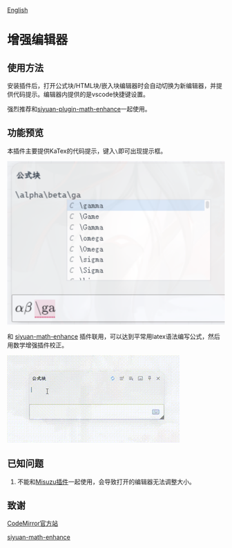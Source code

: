[English](https://github.com/WingDr/siyuan-plugin-sidebar-memo/blob/main/README.md)

# 增强编辑器

## 使用方法

安装插件后，打开公式块/HTML块/嵌入块编辑器时会自动切换为新编辑器，并提供代码提示。编辑器内提供的是vscode快捷键设置。

强烈推荐和[siyuan-plugin-math-enhance](https://github.com/zxhd863943427/siyuan-plugin-math-enhance)一起使用。

## 功能预览

本插件主要提供KaTex的代码提示，键入`\`即可出现提示框。

![preview](./assets/preview.png)

和 [siyuan-math-enhance](https://github.com/zxhd863943427/siyuan-math-enhance) 插件联用，可以达到平常用latex语法编写公式，然后用数学增强插件校正。

![gif](./assets/view.gif)

## 已知问题

1. 不能和[Misuzu插件](https://github.com/Misuzu2027/syplugin-misuzu-custom)一起使用，会导致打开的编辑器无法调整大小。

## 致谢

[CodeMirror官方站](https://codemirror.net/)

[siyuan-math-enhance](https://github.com/zxhd863943427/siyuan-math-enhance)